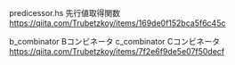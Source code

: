 
predicessor.hs      先行値取得関数
https://qiita.com/Trubetzkoy/items/169de0f152bca5f6c45c

b_combinator        Bコンビネータ
c_combinator        Cコンビネータ
https://qiita.com/Trubetzkoy/items/7f2e6f9de5e07f50decf
